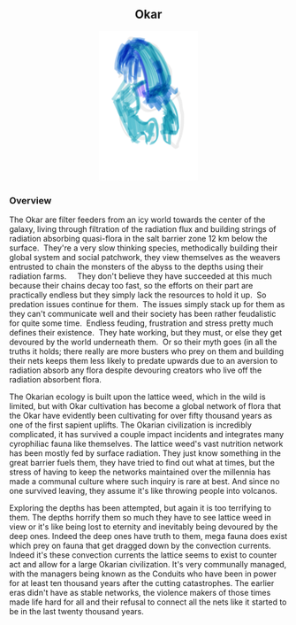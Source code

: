 <h2 align="center">Okar
</h2>
<p align="center">
<img src="https://github.com/Insculpo/Sandbox_Galaxy/blob/Galactic/Stellar_Abyss_Setting_Bible/Photo_Directory/Okar.png" width="180" height="270">
</p>

### Overview

The Okar are filter feeders from an icy world towards the center of the galaxy, living through filtration of the radiation flux and building strings of radiation absorbing quasi-flora in the salt barrier zone 12 km below the surface.  They're a very slow thinking species, methodically building their global system and social patchwork, they view themselves as the weavers entrusted to chain the monsters of the abyss to the depths using their radiation farms.     They don't believe they have succeeded at this much because their chains decay too fast, so the efforts on their part are practically endless but they simply lack the resources to hold it up.  So predation issues continue for them.  The issues simply stack up for them as they can't communicate well and their society has been rather feudalistic for quite some time.  Endless feuding, frustration and stress pretty much defines their existence.  They hate working, but they must, or else they get devoured by the world underneath them.  Or so their myth goes (in all the truths it holds; there really are more busters who prey on them and building their nets keeps them less likely to predate upwards due to an aversion to radiation absorb any flora despite devouring creators who live off the radiation absorbent flora.

The Okarian ecology is built upon the lattice weed, which in the wild is limited, but with Okar cultivation has become a global network of flora that the Okar have evidently been cultivating for over fifty thousand years as one of the first sapient uplifts.  The Okarian civilization is incredibly complicated, it has survived a couple impact incidents and integrates many cyrophiliac fauna like themselves.  The lattice weed's vast nutrition network has been mostly fed by surface radiation.  They just know something in the great barrier fuels them, they have tried to find out what at times, but the stress of having to keep the networks maintained over the millennia has made a communal culture where such inquiry is rare at best.  And since no one survived leaving, they assume it's like throwing people into volcanos.

Exploring the depths has been attempted, but again it is too terrifying to them.  The depths horrify them so much they have to see lattice weed in view or it's like being lost to eternity and inevitably being devoured by the deep ones.  Indeed the deep ones have truth to them, mega fauna does exist which prey on fauna that get dragged down by the convection currents.  Indeed it's these convection currents the lattice seems to exist to counter act and allow for a large Okarian civilization.  It's very communally managed, with the managers being known as the Conduits who have been in power for at least ten thousand years after the cutting catastrophes.  The earlier eras didn't have as stable networks, the violence makers of those times made life hard for all and their refusal to connect all the nets like it started to be in the last twenty thousand years.

